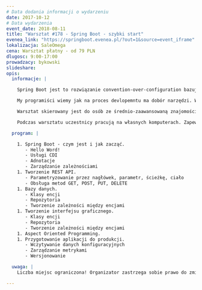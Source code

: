```yaml
---
# Data dodania informacji o wydarzeniu
date: 2017-10-12
# Data wydarzenia
event_date: 2018-08-11
title: "Warsztat #178 - Spring Boot - szybki start"
evenea_link: "https://springboot.evenea.pl/?out=1&source=event_iframe"
lokalizacja: SaleOmega
cena: Warsztat płatny - od 79 PLN
dlugosc: 9:00-17:00
prowadzacy: bykowski
slideshare:
opis:
  informacje: |

    Spring Boot jest to rozwiązanie convention-over-configuration bazujące na Springu. Główne korzyści jakie dostarcza nam Spring Boot to: Łatwość uruchomienia – paczka Spring Boot posiada wbudowany serwer i inne niezbędne komponenty, które są potrzebne do uruchomienia aplikacji. Automatyczna konfiguracja – do uruchomienia zasadniczej aplikacji nie jest wymagana żadna dodatkowa konfiguracja. Dodanie własnej jest opcjonalna dla osiągnięcia innych/nowych korzyści. Szybkość – tworzenie aplikacji z wykorzystaniem Spring Boot jest uproszczone co przekłada się szybszy i łatwiejszy proces developmentu.

    My programiści wiemy jak na proces devlopemntu ma dobór narzędzi. Wybierając rozwiązania production ready skracamy czas developmentu i minimalizujemy  ryzyko błędu. Spring Boot - szybki start to warsztat dla osób chcących szybko zbudować aplikacje internetową napisaną w języku Java. Minimum konfiguracji, sprawny proces tworzenia.

    Warsztat skierowany jest do osób ze średnio-zaawansowaną znajomością języka Java.

    Podczas warsztatu uczestnicy pracują na własnych komputerach. Zapewniamy lunch dla uczestników w formie zupa + kanapka oraz nielimitowany serwis kawowy. Istnieje możliwość zamówienia lunchu w wersji mięsnej lub wegeteriańskiej.

  program: |

    1. Spring Boot - czym jest i jak zacząć.
       - Hello Word!
       - Usługi CDI
       - Adnotacje
       - Zarządzanie zależnościami
    1. Tworzenie REST API.
       - Parametryzowanie przez nagłówek, parametr, ścieżkę, ciało
       - Obsługa metod GET, POST, PUT, DELETE
    1. Bazy danych.
       - Klasy encji
       - Repozytoria
       - Tworzenie zależności między encjami
    1. Tworzenie interfejsu graficznego.
       - Klasy encji
       - Repozytoria
       - Tworzenie zależności między encjami
    1. Aspect Oriented Programming.
    1. Przygotowanie aplikacji do produkcji.
       - Wczytywanie danych konfiguracyjnych
       - Zarządzanie metrykami
       - Wersjonowanie

  uwaga: |
    Liczba miejsc ograniczona! Organizator zastrzega sobie prawo do zmiany lokalizacji wydarzenia oraz jego odwołania w przypadku niezgłoszenia się minimalnej liczby uczestników.

---
```

